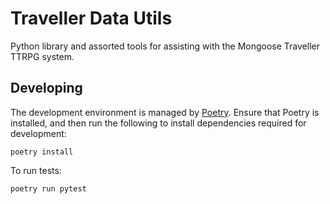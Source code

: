 # Traveller Data Utils

Python library and assorted tools for assisting with the Mongoose Traveller
TTRPG system.

## Developing

The development environment is managed by [Poetry](https://python-poetry.org/).
Ensure that Poetry is installed, and then run the following to install
dependencies required for development:

```shell
poetry install
```

To run tests:

```shell
poetry run pytest
```
